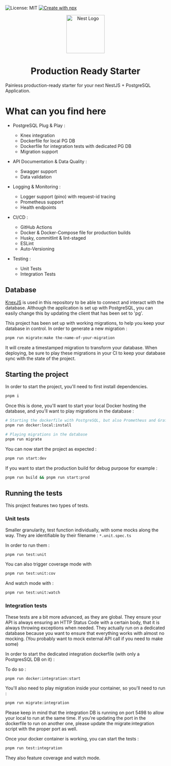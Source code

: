 ![License: MIT](https://img.shields.io/badge/License-MIT-yellow.svg)
[![Create with npx](https://img.shields.io/badge/create%20with-npx-brightgreen)](https://www.npmjs.com/package/create-nestjs-pg-app)


<p align="center">
  <a href="https://nestjs.com/" target="blank"><img src="https://nestjs.com/img/logo-small.svg" width="120" alt="Nest Logo" /></a>
</p>

<h1 align="center">
Production Ready Starter
</h1>

Painless production-ready starter for your next NestJS + PostgreSQL Application. 

# What can you find here

* PostgreSQL Plug & Play :
  * Knex integration
  * Dockerfile for local PG DB
  * Dockerfile for integration tests with dedicated PG DB
  * Migration support

* API Documentation & Data Quality :
  * Swagger support
  * Data validation

* Logging & Monitoring :
  * Logger support (pino) with request-id tracing
  * Prometheus support
  * Health endpoints

* CI/CD :
  * GitHub Actions 
  * Docker & Docker-Compose file for production builds
  * Husky, commitlint & lint-staged
  * ESLint
  * Auto-Versioning

* Testing :
  * Unit Tests 
  * Integration Tests

## Database

<a href="https://knexjs.org/">KnexJS</a> is used in this repository to be able to connect and interact with the database.
Although the application is set up with PostgreSQL, you can easily change this by updating the client that has been set to 'pg'.

This project has been set up with working migrations, to help you keep your database in control.
In order to generate a new migration :
```bash
pnpm run migrate:make the-name-of-your-migration
```

It will create a timestamped migration to transform your database.
When deploying, be sure to play these migrations in your CI to keep your database sync with the state of the project.


## Starting the project

In order to start the project, you'll need to first install dependencies.

```bash
pnpm i
```

Once this is done, you'll want to start your local Docker hosting the database, and you'll want to play migrations in the database :
```bash
# Starting the dockerfile with PostgreSQL, but also Prometheus and Grafana
pnpm run docker:local:install
```

```bash
# Playing migrations in the database
pnpm run migrate
```

You can now start the project as expected :
```bash
pnpm run start:dev
```

If you want to start the production build for debug purpose for example :
```bash
pnpm run build && pnpm run start:prod
```


## Running the tests

This project features two types of tests. 

### Unit tests 

Smaller granularity, test function individually, with some mocks along the way. They are identifiable by their filename : `*.unit.spec.ts`

In order to run them : 
```bash
pnpm run test:unit
```
You can also trigger coverage mode with
```bash
pnpm run test:unit:cov
```
And watch mode with :
```bash
pnpm run test:unit:watch
```

### Integration tests

These tests are a bit more advanced, as they are global. They ensure your API is always ensuring an HTTP Status Code
with a certain body, that it is always throwing exceptions when needed.
They actually run on a dedicated database because you want to ensure that everything works with almost no mocking. (You probably want to mock external API call if you need to make some)

In order to start the dedicated integration dockerfile (with only a PostgresSQL DB on it) :

To do so :
```bash
pnpm run docker:integration:start
```

You'll also need to play migration inside your container, so you'll need to run :
```bash
pnpm run migrate:integration
```

Please keep in mind that the integration DB is running on port 5498 to allow your local to run at the same time. 
If you're updating the port in the dockerfile to run on another one, please update the migrate:integration script with the proper port as well. 

Once your docker container is working, you can start the tests :
```bash
pnpm run test:integration
```

They also feature coverage and watch mode. 
